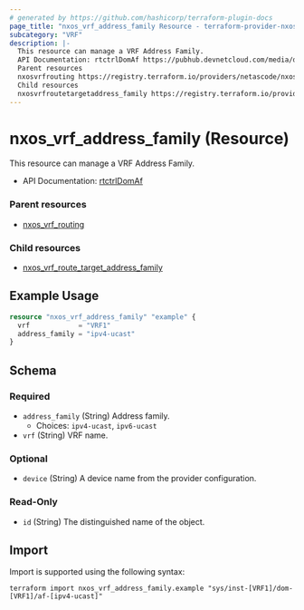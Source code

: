 ```yaml
---
# generated by https://github.com/hashicorp/terraform-plugin-docs
page_title: "nxos_vrf_address_family Resource - terraform-provider-nxos"
subcategory: "VRF"
description: |-
  This resource can manage a VRF Address Family.
  API Documentation: rtctrlDomAf https://pubhub.devnetcloud.com/media/dme-docs-10-2-2/docs/Routing%20and%20Forwarding/rtctrl:DomAf/
  Parent resources
  nxosvrfrouting https://registry.terraform.io/providers/netascode/nxos/latest/docs/resources/vrf_routing
  Child resources
  nxosvrfroutetargetaddress_family https://registry.terraform.io/providers/netascode/nxos/latest/docs/resources/vrf_route_target_address_family
---
```


# nxos_vrf_address_family (Resource)

This resource can manage a VRF Address Family.

- API Documentation: [rtctrlDomAf](https://pubhub.devnetcloud.com/media/dme-docs-10-2-2/docs/Routing%20and%20Forwarding/rtctrl:DomAf/)

### Parent resources

- [nxos_vrf_routing](https://registry.terraform.io/providers/netascode/nxos/latest/docs/resources/vrf_routing)

### Child resources

- [nxos_vrf_route_target_address_family](https://registry.terraform.io/providers/netascode/nxos/latest/docs/resources/vrf_route_target_address_family)

## Example Usage

```terraform
resource "nxos_vrf_address_family" "example" {
  vrf            = "VRF1"
  address_family = "ipv4-ucast"
}
```

<!-- schema generated by tfplugindocs -->
## Schema

### Required

- `address_family` (String) Address family.
  - Choices: `ipv4-ucast`, `ipv6-ucast`
- `vrf` (String) VRF name.

### Optional

- `device` (String) A device name from the provider configuration.

### Read-Only

- `id` (String) The distinguished name of the object.

## Import

Import is supported using the following syntax:

```shell
terraform import nxos_vrf_address_family.example "sys/inst-[VRF1]/dom-[VRF1]/af-[ipv4-ucast]"
```
